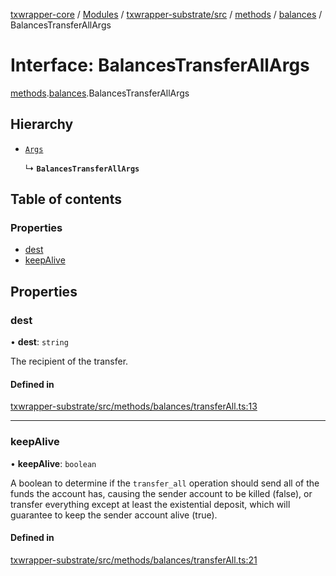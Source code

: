 [txwrapper-core](../README.md) / [Modules](../modules.md) / [txwrapper-substrate/src](../modules/txwrapper_substrate_src.md) / [methods](../modules/txwrapper_substrate_src.methods.md) / [balances](../modules/txwrapper_substrate_src.methods.balances.md) / BalancesTransferAllArgs

# Interface: BalancesTransferAllArgs

[methods](../modules/txwrapper_substrate_src.methods.md).[balances](../modules/txwrapper_substrate_src.methods.balances.md).BalancesTransferAllArgs

## Hierarchy

- [`Args`](../modules/txwrapper_core_src.md#args)

  ↳ **`BalancesTransferAllArgs`**

## Table of contents

### Properties

- [dest](txwrapper_substrate_src.methods.balances.BalancesTransferAllArgs.md#dest)
- [keepAlive](txwrapper_substrate_src.methods.balances.BalancesTransferAllArgs.md#keepalive)

## Properties

### dest

• **dest**: `string`

The recipient of the transfer.

#### Defined in

[txwrapper-substrate/src/methods/balances/transferAll.ts:13](https://github.com/paritytech/txwrapper-core/blob/6c32f05/packages/txwrapper-substrate/src/methods/balances/transferAll.ts#L13)

___

### keepAlive

• **keepAlive**: `boolean`

A boolean to determine if the `transfer_all` operation should send all
of the funds the account has, causing the sender account to be killed (false), or
transfer everything except at least the existential deposit, which will guarantee to
keep the sender account alive (true).

#### Defined in

[txwrapper-substrate/src/methods/balances/transferAll.ts:21](https://github.com/paritytech/txwrapper-core/blob/6c32f05/packages/txwrapper-substrate/src/methods/balances/transferAll.ts#L21)
